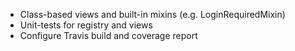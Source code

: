 * Class-based views and built-in mixins (e.g. LoginRequiredMixin)
* Unit-tests for registry and views
* Configure Travis build and coverage report
